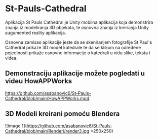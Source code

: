 # St-Pauls-Cathedral

Aplikacija St Pauls Cathedral je Unity mobilna aplikacija koja demonstrira znanja iz modeliranja 3D objekata, te osnovna znanja iz kreiranja Unity augumented reality aplikacija.

Osnovna zamisao aplikacije jeste da se skeniranjem fotografije St Paul's Cathedral prikaze 3D model katedrale te da se klikom na određene pojedinosti prikaže osnovne informacije o katedrali u vidu slike, teksta i videa. 

## Demonstraciju aplikacije možete pogledati u videu  HowAPPWorks 

https://github.com/asabanovic6/St-Pauls-Cathedral/blob/main/HowAPPWorks.mp4


## 3D Modeli kreirani pomoću Blendera

![image 1](https://github.com/asabanovic6/St-Pauls-Cathedral/blob/main/Renderi/render3.jpg =250x250) 
